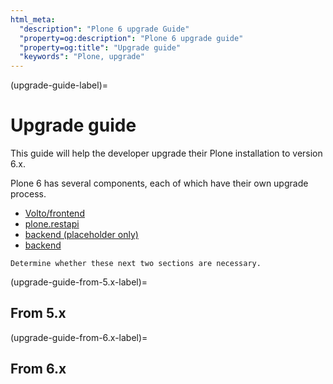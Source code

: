 ```yaml
---
html_meta:
  "description": "Plone 6 upgrade Guide"
  "property=og:description": "Plone 6 upgrade guide"
  "property=og:title": "Upgrade guide"
  "keywords": "Plone, upgrade"
---
```


(upgrade-guide-label)=

# Upgrade guide

This guide will help the developer upgrade their Plone installation to version 6.x.

Plone 6 has several components, each of which have their own upgrade process.

- [Volto/frontend](volto/upgrade-guide/index)
- [plone.restapi](plone.restapi/docs/source/upgrade-guide)
- [backend (placeholder only)](backend/upgrading/index)
- [backend](backend/upgrading/v60)


```{todo}
Determine whether these next two sections are necessary.
```

(upgrade-guide-from-5.x-label)=

## From 5.x


(upgrade-guide-from-6.x-label)=

## From 6.x

